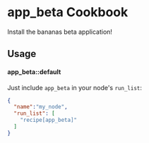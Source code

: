 app_beta Cookbook
==================
Install the bananas beta application!

Usage
-----
#### app_beta::default
Just include `app_beta` in your node's `run_list`:

```json
{
  "name":"my_node",
  "run_list": [
    "recipe[app_beta]"
  ]
}
```

